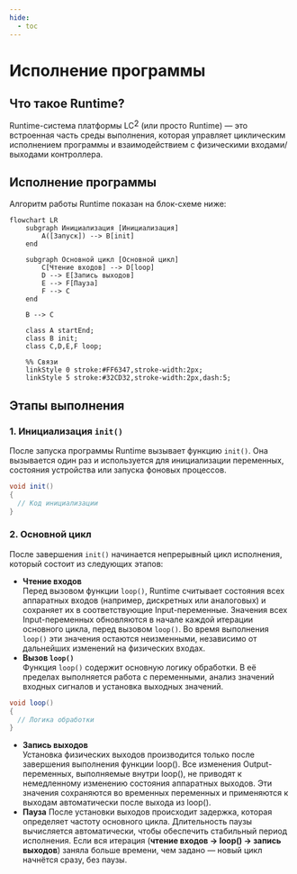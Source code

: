 ```yaml
---
hide:
  - toc
---
```

# Исполнение программы
## Что такое Runtime?
Runtime-система платформы <span style="display: inline-block; position: relative;">LC<span style="position: relative; top: -0.25em;">2</span></span> (или просто Runtime) — это встроенная часть среды выполнения, которая управляет циклическим исполнением программы и взаимодействием с физическими входами/выходами контроллера.


## Исполнение программы
Алгоритм работы Runtime показан на блок-схеме ниже:

```mermaid
flowchart LR
    subgraph Инициализация [Инициализация]
        A([Запуск]) --> B[init]
    end
    
    subgraph Основной цикл [Основной цикл]
        C[Чтение входов] --> D[loop]
        D --> E[Запись выходов]
        E --> F[Пауза]
        F --> C
    end
    
    B --> C
    
    class A startEnd;
    class B init;
    class C,D,E,F loop;
    
    %% Связи
    linkStyle 0 stroke:#FF6347,stroke-width:2px;
    linkStyle 5 stroke:#32CD32,stroke-width:2px,dash:5;
```
## Этапы выполнения  

### **1. Инициализация `init()`**  
После запуска программы Runtime вызывает функцию `init()`. Она вызывается один раз и используется для инициализации переменных, состояния устройства или запуска фоновых процессов.
```cs
void init()
{
  // Код инициализации
}
```

### **2. Основной цикл**  
После завершения `init()` начинается непрерывный цикл исполнения, который состоит из следующих этапов:  

- **Чтение входов**  
Перед вызовом функции `loop()`, Runtime считывает состояния всех аппаратных входов (например, дискретных или аналоговых) и сохраняет их в соответствующие Input-переменные. Значения всех Input-переменных обновляются в начале каждой итерации основного цикла, перед вызовом `loop()`. Во время выполнения `loop()` эти значения остаются неизменными, независимо от дальнейших изменений на физических входах.  
- **Вызов `loop()`**  
Функция `loop()` содержит основную логику обработки. В её пределах выполняется работа с переменными, анализ значений входных сигналов и установка выходных значений.
```cs
void loop()
{
  // Логика обработки
}
```
- **Запись выходов**  
Установка физических выходов производится только после завершения выполнения функции loop().
Все изменения Output-переменных, выполняемые внутри loop(), не приводят к немедленному изменению состояния аппаратных выходов. Эти значения сохраняются во временных переменных и применяются к выходам автоматически после выхода из loop().
- **Пауза**
После установки выходов происходит задержка, которая определяет частоту основного цикла. Длительность паузы вычисляется автоматически, чтобы обеспечить стабильный период исполнения. Если вся итерация (**чтение входов → loop() → запись выходов**) заняла больше времени, чем задано — новый цикл начнётся сразу, без паузы.
